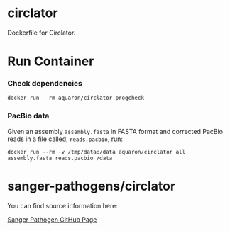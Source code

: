 # circlator
Dockerfile for Circlator.

# Run Container

### Check dependencies

    docker run --rm aquaron/circlator progcheck

### PacBio data

Given an assembly `assembly.fasta` in FASTA format and corrected PacBio reads in a file called, `reads.pacbio`, run:

    docker run --rm -v /tmp/data:/data aquaron/circlator all assembly.fasta reads.pacbio /data

# sanger-pathogens/circlator
You can find source information here:

[Sanger Pathogen GitHub Page](https://github.com/sanger-pathogens/circlator)

